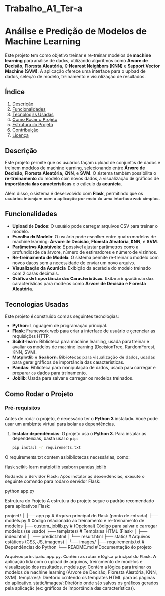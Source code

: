 # Trabalho_A1_Ter-a

# Análise e Predição de Modelos de Machine Learning

Este projeto tem como objetivo treinar e re-treinar modelos de **machine learning** para análise de dados, utilizando algoritmos como **Árvore de Decisão**, **Floresta Aleatória**, **K-Nearest Neighbors (KNN)** e **Support Vector Machine (SVM)**. A aplicação oferece uma interface para o upload de dados, seleção de modelo, treinamento e visualização de resultados.

## Índice

1. [Descrição](#descrição)
2. [Funcionalidades](#funcionalidades)
3. [Tecnologias Usadas](#tecnologias-usadas)
4. [Como Rodar o Projeto](#como-rodar-o-projeto)
5. [Estrutura do Projeto](#estrutura-do-projeto)
6. [Contribuição](#contribuição)
7. [Licença](#licença)

## Descrição

Este projeto permite que os usuários façam upload de conjuntos de dados e treinem modelos de machine learning, selecionando entre **Árvore de Decisão**, **Floresta Aleatória**, **KNN**, e **SVM**. O sistema também possibilita o **re-treinamento** do modelo com novos dados, a visualização de gráficos de **importância das características** e o cálculo da **acurácia**.

Além disso, o sistema é desenvolvido com **Flask**, permitindo que os usuários interajam com a aplicação por meio de uma interface web simples.

## Funcionalidades

- **Upload de Dados**: O usuário pode carregar arquivos CSV para treinar o modelo.
- **Escolha do Modelo**: O usuário pode escolher entre quatro modelos de machine learning: **Árvore de Decisão**, **Floresta Aleatória**, **KNN**, e **SVM**.
- **Parâmetros Ajustáveis**: É possível ajustar parâmetros como a profundidade da árvore, número de estimadores e número de vizinhos.
- **Re-treinamento de Modelo**: O sistema permite re-treinar o modelo com novos dados sem a necessidade de enviar um novo arquivo.
- **Visualização da Acurácia**: Exibição da acurácia do modelo treinado com 2 casas decimais.
- **Gráfico de Importância das Características**: Exibe a importância das características para modelos como **Árvore de Decisão** e **Floresta Aleatória**.

## Tecnologias Usadas

Este projeto é construído com as seguintes tecnologias:

- **Python**: Linguagem de programação principal.
- **Flask**: Framework web para criar a interface de usuário e gerenciar as requisições HTTP.
- **Scikit-learn**: Biblioteca para machine learning, usada para treinar e avaliar os modelos de machine learning (DecisionTree, RandomForest, KNN, SVM).
- **Matplotlib** e **Seaborn**: Bibliotecas para visualização de dados, usadas para gerar gráficos de importância das características.
- **Pandas**: Biblioteca para manipulação de dados, usada para carregar e preparar os dados para treinamento.
- **Joblib**: Usada para salvar e carregar os modelos treinados.

## Como Rodar o Projeto

### Pré-requisitos

Antes de rodar o projeto, é necessário ter o **Python 3** instalado. Você pode usar um ambiente virtual para isolar as dependências.

1. **Instalar dependências**:
   O projeto usa o **Python 3**. Para instalar as dependências, basta usar o `pip`:

   ```bash
   pip install -r requirements.txt

O requirements.txt contem as bibliotecas necessárias, como:

flask
scikit-learn
matplotlib
seaborn
pandas
joblib

Rodando o Servidor Flask: Após instalar as dependências, execute o seguinte comando para rodar o servidor Flask:

python app.py

Estrutura do Projeto
A estrutura do projeto segue o padrão recomendado para aplicativos Flask:

project/
│
├── app.py                 # Arquivo principal do Flask (ponto de entrada)
├── models.py              # Código relacionado ao treinamento e re-treinamento de modelos
├── custom_joblib.py       # (Opcional) Código para salvar e carregar modelos (se usado)
├── templates/             # Templates HTML (Flask)
│   ├── index.html
│   ├── predict.html
│   └── result.html
├── static/                # Arquivos estáticos (CSS, JS, imagens)
│   └── images/
├── requirements.txt       # Dependências do Python
└── README.md              # Documentação do projeto

Arquivos principais:
app.py: Contém as rotas e lógica principal do Flask. A aplicação lida com o upload de arquivos, treinamento de modelos e visualização dos resultados.
models.py: Contém a lógica para treinar os modelos de machine learning (Árvore de Decisão, Floresta Aleatória, KNN, SVM).
templates/: Diretório contendo os templates HTML para as páginas do aplicativo.
static/images/: Diretório onde são salvos os gráficos gerados pela aplicação (ex: gráficos de importância das características).
